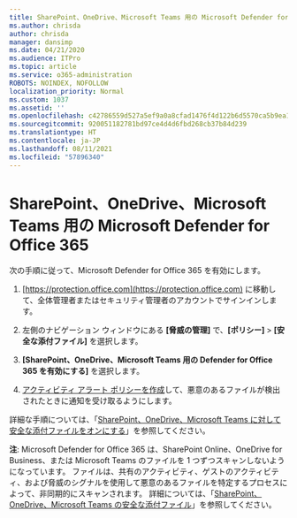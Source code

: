 ```yaml
---
title: SharePoint、OneDrive、Microsoft Teams 用の Microsoft Defender for Office 365
ms.author: chrisda
author: chrisda
manager: dansimp
ms.date: 04/21/2020
ms.audience: ITPro
ms.topic: article
ms.service: o365-administration
ROBOTS: NOINDEX, NOFOLLOW
localization_priority: Normal
ms.custom: 1037
ms.assetid: ''
ms.openlocfilehash: c42786559d527a5ef9a0a8cfad1476f4d122b6d5570ca5b9ea138b21a153ae96
ms.sourcegitcommit: 920051182781bd97ce4d4d6fbd268cb37b84d239
ms.translationtype: HT
ms.contentlocale: ja-JP
ms.lasthandoff: 08/11/2021
ms.locfileid: "57896340"
---
```

# <a name="microsoft-defender-for-office-365-for-sharepoint-onedrive-and-microsoft-teams"></a>SharePoint、OneDrive、Microsoft Teams 用の Microsoft Defender for Office 365

次の手順に従って、Microsoft Defender for Office 365 を有効にします。

1. [https://protection.office.com](https://protection.office.com) に移動して、全体管理者またはセキュリティ管理者のアカウントでサインインします。

2. 左側のナビゲーション ウィンドウにある **[脅威の管理]** で、**[ポリシー]** \> **[安全な添付ファイル]** を選択します。

3. **[SharePoint、OneDrive、Microsoft Teams 用の Defender for Office 365 を有効にする]** を選択します。

4. [アクティビティ アラート ポリシーを作成](https://docs.microsoft.com/microsoft-365/compliance/create-activity-alerts)して、悪意のあるファイルが検出されたときに通知を受け取るようにします。

詳細な手順については、「[SharePoint、OneDrive、Microsoft Teams に対して安全な添付ファイルをオンにする](https://docs.microsoft.com/microsoft-365/security/office-365-security/turn-on-atp-for-spo-odb-and-teams)」を参照してください。

**注**: Microsoft Defender for Office 365 は、SharePoint Online、OneDrive for Business、または Microsoft Teams のファイルを 1 つずつスキャンしないようになっています。 ファイルは、共有のアクティビティ、ゲストのアクティビティ、および脅威のシグナルを使用して悪意のあるファイルを特定するプロセスによって、非同期的にスキャンされます。 詳細については、「[SharePoint、OneDrive、Microsoft Teams の安全な添付ファイル](https://docs.microsoft.com/microsoft-365/security/office-365-security/atp-for-spo-odb-and-teams)」を参照してください。
